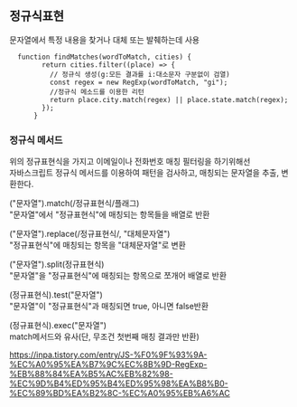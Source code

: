 ## 정규식표현

문자열에서 특정 내용을 찾거나 대체 또는 발췌하는데 사용<br/>

```
  function findMatches(wordToMatch, cities) {
        return cities.filter((place) => {
          // 정규식 생성(g:모든 결과를 i:대소문자 구분없이 검열)
          const regex = new RegExp(wordToMatch, "gi");
          //정규식 메소드를 이용한 리턴
          return place.city.match(regex) || place.state.match(regex);
        });
      }
```

### 정규식 메서드

위의 정규표현식을 가지고 이메일이나 전화번호 매칭 필터링을 하기위해선<br/>
자바스크립트 정규식 메서드를 이용하여 패턴을 검사하고, 매칭되는 문자열을 추출, 변환한다.

("문자열").match(/정규표현식/플래그)<br/>
"문자열"에서 "정규표현식"에 매칭되는 항목들을 배열로 반환<br/>

("문자열").replace(/정규표현식/, "대체문자열")<br/>
"정규표현식"에 매칭되는 항목을 "대체문자열"로 변환<br/>

("문자열").split(정규표현식)<br/>
"문자열"을 "정규표현식"에 매칭되는 항목으로 쪼개어 배열로 반환<br/>

(정규표현식).test("문자열")<br/>
"문자열"이 "정규표현식"과 매칭되면 true, 아니면 false반환<br/>

(정규표현식).exec("문자열")<br/>
match메서드와 유사(단, 무조건 첫번째 매칭 결과만 반환)<br/>

https://inpa.tistory.com/entry/JS-%F0%9F%93%9A-%EC%A0%95%EA%B7%9C%EC%8B%9D-RegExp-%EB%88%84%EA%B5%AC%EB%82%98-%EC%9D%B4%ED%95%B4%ED%95%98%EA%B8%B0-%EC%89%BD%EA%B2%8C-%EC%A0%95%EB%A6%AC

